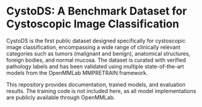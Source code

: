 # CystoDS: A Benchmark Dataset for Cystoscopic Image Classification
CystoDS is the first public dataset designed specifically for cystoscopic image classification, encompassing a wide range of clinically relevant categories such as tumors (malignant and benign), anatomical structures, foreign bodies, and normal mucosa. The dataset is curated with verified pathology labels and has been validated using multiple state-of-the-art models from the OpenMMLab MMPRETRAIN framework.

This repository provides documentation, trained models, and evaluation results. The training code is not included here, as all model implementations are publicly available through OpenMMLab.
